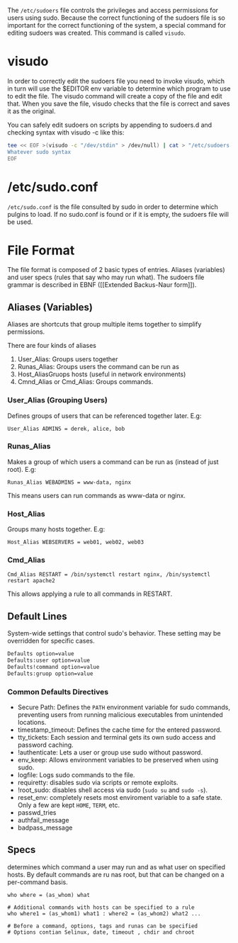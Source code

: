 The `/etc/sudoers` file controls the privileges and access permissions for users using sudo. Because the correct functioning of the sudoers file is so important for the correct functioning of the system, a special command for editing sudoers was created. This command is called `visudo`.

# visudo

In order to correctly edit the sudoers file you need to invoke visudo, which in turn will use the $EDITOR env variable to determine which program to use to edit the file. The visudo command will create a copy of the file and edit that. When you save the file, visudo checks that the file is correct and saves it as the original.

You can safely edit sudoers on scripts by appending to sudoers.d and checking syntax with visudo -c like this:

```bash
tee << EOF >(visudo -c "/dev/stdin" > /dev/null) | cat > "/etc/sudoers.d/custom"
Whatever sudo syntax
EOF
```

# /etc/sudo.conf

`/etc/sudo.conf` is the file consulted by sudo in order to determine which pulgins to load. If no sudo.conf is found or if it is empty, the sudoers file will be used.

# File Format

The file format is composed of 2 basic types of entries. Aliases (variables) and user specs (rules that say who may run what). The sudoers file grammar is described in EBNF ([[Extended Backus-Naur form]]).

## Aliases (Variables)

Aliases are shortcuts that group multiple items together to simplify permissions.

There are four kinds of aliases

1. User_Alias: Groups users together
2. Runas_Alias: Groups users the command can be run as
3. Host_AliasGruops hosts (useful in network environments)
4. Cmnd_Alias or Cmd_Alias: Groups commands.

### User_Alias (Grouping Users)

Defines groups of users that can be referenced together later. E.g:

```sudoers
User_Alias ADMINS = derek, alice, bob
```

### Runas_Alias

Makes a group of which users a command can be run as (instead of just root). E.g:

```sudoers
Runas_Alias WEBADMINS = www-data, nginx
```

This means users can run commands as www-data or nginx.

### Host_Alias

Groups many hosts together. E.g:

```sudoers
Host_Alias WEBSERVERS = web01, web02, web03
```

### Cmd_Alias

```sudoers
Cmd_Alias RESTART = /bin/systemctl restart nginx, /bin/systemctl restart apache2
```

This allows applying a rule to all commands in RESTART.

## Default Lines

System-wide settings that control sudo's behavior. These setting may be overridden for specific cases. 

```sh
Defaults option=value
Defaults:user option=value
Defaults!command option=value
Defaults:gruop option=value
```

### Common Defaults Directives

- Secure Path: Defines the `PATH` environment variable for sudo commands, preventing users from running malicious executables from unintended locations.
- timestamp_timeout: Defines the cache time for the entered password.
- tty_tickets: Each session and terminal gets its own sudo access and password caching.
- !authenticate: Lets a user or group use sudo without password.
- env_keep: Allows environment variables to be preserved when using sudo.
- logfile: Logs sudo commands to the file.
- requiretty: disables sudo via scripts or remote exploits.
- !root_sudo: disables shell access via sudo (`sudo su` and `sudo -s`).
- reset_env: completely resets most enviroment variable to a safe state. Only a few are kept `HOME`, `TERM`, etc.
- passwd_tries
- authfail_message
- badpass_message

## Specs

determines which command a user may run and as what user on specified hosts. By default commands are ru nas root, but that can be changed on a per-command basis.

```sudoers
who where = (as_whom) what

# Additional commands with hosts can be specified to a rule
who where1 = (as_whom1) what1 : where2 = (as_whom2) what2 ...

# Before a command, options, tags and runas can be specified
# Options contian Selinux, date, timeout , chdir and chroot
```